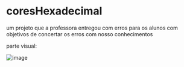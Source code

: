 # coresHexadecimal
um projeto que a professora entregou com erros para os alunos com objetivos de concertar os erros com nosso conhecimentos


parte visual:

![image](https://github.com/LucasAntonioMendes/Cores-Hexadecimal/assets/170566722/a5912899-0a6b-4467-bca3-9ab65f5e50d5)

